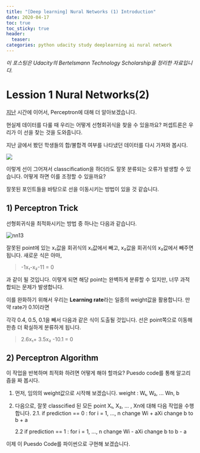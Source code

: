 ```yaml
---
title: "[Deep learning] Nural Networks (1) Introduction"
date: 2020-04-17
toc: true
toc_sticky: true
header:
  teaser: 
categories: python udacity study deeplearning ai nural network
---
```



*이 포스팅은 Udacity의 Bertelsmann Technology Scholarship을 정리한 자료입니다.*  


# Lession 1 Nural Networks(2)

[지난](https://yongkcho.github.io/python/udacity/study/deeplearning/ai/nural/network/deep-12/#lession-1-nural-networks) 시간에 이어서, Perceptron에 대해 더 알아보겠습니다. 

현실제 데이터를 다룰 때 우리는 어떻게 선형회귀식을 찾을 수 있을까요? 퍼셉트론은 우리가 이 선을 찾는 것을 도와줍니다. 

지난 글에서 봤던 학생들의 합/불합격 여부를 나타냈던 데이터를 다시 가져와 봅시다.

![](https://drive.google.com/uc?id=1plIqD2_ZzBsWoRKxkt8iKg2vSXP0stLT)

이렇게 선이 그어져서 classcification을 하더라도 잘못 분류되는 오류가 발생할 수 있습니다. 어떻게 하면 이를 조정할 수 있을까요?

잘못된 포인트들을 바탕으로 선을 이동시키는 방법이 있을 것 같습니다.


## 1) Perceptron Trick

선형회귀식을 최적화시키는 방법 중 하나는 다음과 같습니다. 

![nn13]()

잘못된 point에 있는 x₁값을 회귀식의 x₁값에서 빼고, x₂값을 회귀식의 x₂값에서 빼주면 됩니다. 새로운 식은 아마,

> -1x₁-x₂-11 = 0

과 같이 될 것입니다. 이렇게 되면 해당 point는 완벽하게 분류할 수 있지만, 너무 과적합되는 문제가 발생합니다.

이를 완화하기 위해서 우리는 **Learning rate**라는 일종의 weight값을 활용합니다. 만약 rate가 0.1이라면

각각 0.4, 0.5, 0.1을 빼서 다음과 같은 식이 도출될 것입니다. 선은 point쪽으로 이동해 한층 더 확실하게 분류하게 됩니다.

> 2.6x₁+ 3.5x₂ -10.1 = 0


## 2) Perceptron Algorithm

이 작업을 반복하며 최적화 하려면 어떻게 해야 할까요? Puesdo code를 통해 알고리즘을 짜 봅시다.

1. 먼저, 임의의 weight값으로 시작해 보겠습니다.
weight : W₁, W₂, ... Wn, b

2. 다음으로, 잘못 classcified 된 모든 point X₁, X₂, ... , Xn에 대해 다음 작업을 수행합니다.
	2.1. if prediction == 0 :
			for i = 1, ..., n
				change Wi + aXi
				change b to b + a
				
	2.2 if prediction ==  1 :
			for i = 1, ..., n
				change Wi - aXi
				change b to b - a
				
이제 이 Puesdo Code를 파이썬으로 구현해 보겠습니다.

```python

```